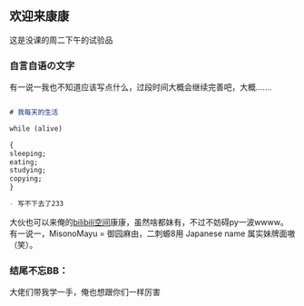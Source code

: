 ## 欢迎来康康

这是没课的周二下午的试验品

### 自言自语の文字

有一说一我也不知道应该写点什么，过段时间大概会继续完善吧，大概.......

```markdown

# 我每天的生活

while (alive)

{
sleeping;
eating;
studying;
copying;
}

- 写不下去了233

```

大伙也可以来俺的[bilibili空间](https://guides.github.com/features/mastering-markdown/)康康，虽然啥都妹有，不过不妨碍py一波wwww。
有一说一，MisonoMayu = 御园麻由，二刺螈8用 Japanese name 属实妹牌面嗷（笑）。


### 结尾不忘BB：

大佬们带我学一手，俺也想跟你们一样厉害
